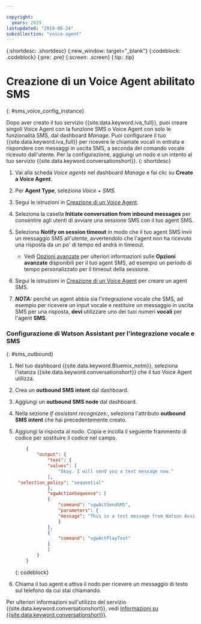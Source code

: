 ```yaml
---

copyright:
  years: 2019
lastupdated: "2019-06-24"
subcollection: "voice-agent"
---
```


{:shortdesc: .shortdesc}
{:new_window: target="_blank"}
{:codeblock: .codeblock}
{:pre: .pre}
{:screen: .screen}
{:tip: .tip}

# Creazione di un Voice Agent abilitato SMS
{: #sms_voice_config_instance}

Dopo aver creato il tuo servizio {{site.data.keyword.iva_full}}, puoi creare singoli Voice Agent con la funzione SMS o Voice Agent con solo le funzionalità SMS, dal dashboard _Manage_. Puoi configurare il tuo {{site.data.keyword.iva_full}} per ricevere le chiamate vocali in entrata e rispondere con messaggi in uscita SMS, a seconda del comando vocale ricevuto dall'utente. Per la configurazione, aggiungi un nodo e un intento al tuo servizio {{site.data.keyword.conversationshort}}.
{: shortdesc}


1. Vai alla scheda _Voice agents_ nel dashboard _Manage_ e fai clic su **Create a Voice Agent**.

1. Per **Agent Type**, seleziona _Voice + SMS_.

1. Segui le istruzioni in [Creazione di un Voice Agent](/docs/services/voice-agent?topic=voice-agent-config_instance).

1. Seleziona la casella **Initiate conversation from inbound messages** per consentire agli utenti di avviare una sessione SMS con il tuo agent SMS.

1. Seleziona **Notify on session timeout** in modo che il tuo agent SMS invii un messaggio SMS all'utente, avvertendolo che l'agent non ha ricevuto una risposta da un po' di tempo ed andrà in timeout. 

   - Vedi [Opzioni avanzate](/docs/services/voice-agent?topic=voice-agent-sms_config_instance#sms_advanced) per ulteriori informazioni sulle **Opzioni avanzate** disponibili per il tuo agent SMS, ad esempio un periodo di tempo personalizzato per il timeout della sessione.

1. Segui le istruzioni in [Creazione di un Voice Agent](/docs/services/voice-agent?topic=voice-agent-sms_config_instance) per creare un agent SMS.

1. _**NOTA:**_ perché un agent abbia sia l'integrazione vocale che SMS, ad esempio per ricevere un input vocale e restituire un messaggio in uscita SMS per una risposta, **devi** utilizzare uno dei tuoi numeri **vocali** per l'agent **SMS**.

### Configurazione di Watson Assistant per l'integrazione vocale e SMS
{: #sms_outbound}

1. Nel tuo dashboard {{site.data.keyword.Bluemix_notm}}, seleziona l'istanza {{site.data.keyword.conversationshort}} che il tuo Voice Agent utilizza.

1. Crea un **outbound SMS intent** dal dashboard.

1. Aggiungi un **outbound SMS node** dal dashboard.

1. Nella sezione _If assistant recognizes:_, seleziona l'attributo **outbound SMS intent** che hai precedentemente creato.

1. Aggiungi la risposta al nodo. Copia e incolla il seguente frammento di codice per sostituire il codice nel campo.

    ```json
        {
            "output": {
                "text": {
                "values": [
                    "Okay. I will send you a text message now."
                ],
     "selection_policy": "sequential"
                },
                "vgwActionSequence": [
                {
                    "command": "vgwActSendSMS",
                    "parameters": {
                    "message": "This is a test message from Watson Assistant"
                    }
                },
                {
                    "command": "vgwActPlayText"
                }
                ]
            }
        }
    ```
    {: codeblock}


1. Chiama il tuo agent e attiva il nodo per ricevere un messaggio di testo sul telefono da cui stai chiamando. 

Per ulteriori informazioni sull'utilizzo del servizio {{site.data.keyword.conversationshort}}, vedi [Informazioni su {{site.data.keyword.conversationshort}}](/docs/services/assistant?topic=assistant-index#indext).
